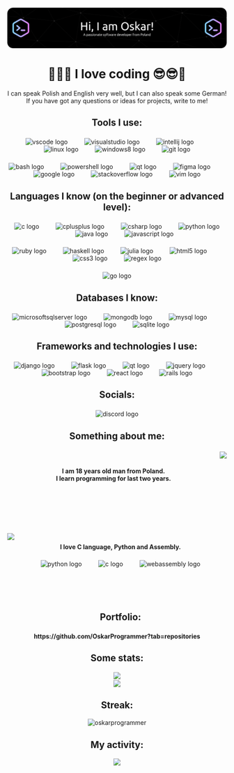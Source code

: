 ![Header](./github-header-image1.png)

<h1 align="center">👋😎😎 I love coding 😎😎👋</h1>
<p align=center> I can speak Polish and English very well, but I can also speak some German! <br> If you have got any questions or ideas for projects, write to me!</p>

<h2 align="center">Tools I use:</h2>

###

<div align="center">
  <img src="https://cdn.jsdelivr.net/gh/devicons/devicon/icons/vscode/vscode-original.svg" height="50" alt="vscode logo"  />
  <img width="30" />
  <img src="https://cdn.simpleicons.org/visualstudio/5C2D91" height="50" alt="visualstudio logo"  />
  <img width="30" />
  <img src="https://cdn.jsdelivr.net/gh/devicons/devicon/icons/intellij/intellij-plain.svg" height="50" alt="intellij logo"  />
  <img width="30" />
  <img src="https://cdn.jsdelivr.net/gh/devicons/devicon/icons/linux/linux-original.svg" height="50" alt="linux logo"  />
  <img width="30" />
  <img src="https://cdn.jsdelivr.net/gh/devicons/devicon/icons/windows8/windows8-original.svg" height="50" alt="windows8 logo"  />
  <img width="30" />
  <img src="https://cdn.jsdelivr.net/gh/devicons/devicon/icons/git/git-plain.svg" height="50" alt="git logo"  />
</div>

###

<div align="center">
  <img src="https://cdn.jsdelivr.net/gh/devicons/devicon/icons/bash/bash-plain.svg" height="50" alt="bash logo"  />
  <img width="30" />
  <img src="https://cdn.simpleicons.org/powershell/5391FE" height="50" alt="powershell logo"  />
  <img width="30" />
  <img src="https://cdn.jsdelivr.net/gh/devicons/devicon/icons/qt/qt-original.svg" height="50" alt="qt logo"  />
  <img width="30" />
  <img src="https://cdn.jsdelivr.net/gh/devicons/devicon/icons/figma/figma-original.svg" height="50" alt="figma logo"  />
  <img width="30" />
  <img src="https://cdn.jsdelivr.net/gh/devicons/devicon/icons/google/google-original.svg" height="50" alt="google logo"  />
  <img width="30" />
  <img src="https://cdn.simpleicons.org/stackoverflow/F58025" height="50" alt="stackoverflow logo"  />
  <img width="30" />
  <img src="https://cdn.simpleicons.org/vim/019733" height="50" alt="vim logo"  />
</div>

###

<h2 align="center">Languages I know (on the beginner or advanced level):</h2>

###

<div align="center">
  <img src="https://skillicons.dev/icons?i=c" height="50" alt="c logo"  />
  <img width="30" />
  <img src="https://skillicons.dev/icons?i=cpp" height="50" alt="cplusplus logo"  />
  <img width="30" />
  <img src="https://skillicons.dev/icons?i=cs" height="50" alt="csharp logo"  />
  <img width="30" />
  <img src="https://skillicons.dev/icons?i=py" height="50" alt="python logo"  />
  <img width="30" />
  <img src="https://skillicons.dev/icons?i=java" height="50" alt="java logo"  />
  <img width="30" />
  <img src="https://skillicons.dev/icons?i=js" height="50" alt="javascript logo"  />
</div>

###

<div align="center">
  <img src="https://skillicons.dev/icons?i=ruby" height="50" alt="ruby logo"  />
  <img width="30" />
  <img src="https://skillicons.dev/icons?i=haskell" height="50" alt="haskell logo"  />
  <img width="30" />
  <img src="https://cdn.jsdelivr.net/gh/devicons/devicon/icons/julia/julia-original-wordmark.svg" height="50" alt="julia logo"  />
  <img width="30" />
  <img src="https://skillicons.dev/icons?i=html" height="50" alt="html5 logo"  />
  <img width="30" />
  <img src="https://skillicons.dev/icons?i=css" height="50" alt="css3 logo"  />
  <img width="30" />
  <img src="https://skillicons.dev/icons?i=regex" height="50" alt="regex logo"  />
</div>

###

<div align="center">
  <img src="https://skillicons.dev/icons?i=go" height="50" alt="go logo"  />
</div>

<h2 align="center">Databases I know:</h2>

###

<div align="center">
  <img src="https://cdn.simpleicons.org/microsoftsqlserver/CC2927" height="50" alt="microsoftsqlserver logo"  />
  <img width="30" />
  <img src="https://skillicons.dev/icons?i=mongodb" height="50" alt="mongodb logo"  />
  <img width="30" />
  <img src="https://skillicons.dev/icons?i=mysql" height="50" alt="mysql logo"  />
  <img width="30" />
  <img src="https://skillicons.dev/icons?i=postgres" height="50" alt="postgresql logo"  />
  <img width="30" />
  <img src="https://skillicons.dev/icons?i=sqlite" height="50" alt="sqlite logo"  />
</div>

###

<h2 align="center">Frameworks and technologies I use:</h2>

###

<div align="center">
  <img src="https://skillicons.dev/icons?i=django" height="50" alt="django logo"  />
  <img width="30" />
  <img src="https://skillicons.dev/icons?i=flask" height="50" alt="flask logo"  />
  <img width="30" />
  <img src="https://skillicons.dev/icons?i=qt" height="50" alt="qt logo"  />
  <img width="30" />
  <img src="https://skillicons.dev/icons?i=jquery" height="50" alt="jquery logo"  />
  <img width="30" />
  <img src="https://skillicons.dev/icons?i=bootstrap" height="50" alt="bootstrap logo"  />
  <img width="30" />
  <img src="https://skillicons.dev/icons?i=react" height="50" alt="react logo"  />
  <img width="30" />
  <img src="https://skillicons.dev/icons?i=rails" height="50" alt="rails logo"  />
</div>

###

<h2 align="center">Socials:</h2>

###

<div align="center">
  <img src="https://raw.githubusercontent.com/maurodesouza/profile-readme-generator/master/src/assets/icons/social/discord/default.svg" width="80" height="50" alt="discord logo"  />
</div>

###

<h2 align="center">Something about me:</h2>

###

<img align="right" height="187" src="https://camo.githubusercontent.com/c1dcb74cc1c1835b1d716f5051499a2814c683c806b15f04b0eba492863703e9/68747470733a2f2f63646e2e6472696262626c652e636f6d2f75736572732f3733303730332f73637265656e73686f74732f363538313234332f6176656e746f2e676966"  />

<h4 align="center"></h4>
<p align="left">&#8291;</p>

<h4 align="center">I am 18 years old man from Poland.<br> I learn programming for last two years.</h4>

###

<br clear="both">

<img align="left" height="209" src="https://camo.githubusercontent.com/cae12fddd9d6982901d82580bdf321d81fb299141098ca1c2d4891870827bf17/68747470733a2f2f6d69726f2e6d656469756d2e636f6d2f6d61782f313336302f302a37513379765349765f7430696f4a2d5a2e676966"  />

<p align="left"></p>

<p align="left"></p>

###

<p align="left"></p>

###

<h4 align="center"></h4>

###

<p align="left"></p>

###

<h4 align="center">I love C language, Python and Assembly.</h4>

###

<div align="center">
  <img src="https://skillicons.dev/icons?i=py" height="50" alt="python logo"  />
  <img width="30" />
  <img src="https://skillicons.dev/icons?i=c" height="50" alt="c logo"  />
  <img width="30" />
  <img src="https://skillicons.dev/icons?i=wasm" height="50" alt="webassembly logo"  />
</div>

###

<p align="left">&#8291;</p>
<p align="left">&#8291;</p>

###

<h2 align="center">Portfolio:</h2>

###

<h4 align="center">https://github.com/OskarProgrammer?tab=repositories</h4>

###

<h2 align="center">Some stats:</h2>

<div align="center"><img src="https://github-readme-stats.vercel.app/api?username=OskarProgrammer&show_icons=true&count_private=false&card_width=350px&text_bold=false&hide_title=true&border_radius=25px&hide_rank=true&hide_border=true&theme=dark&background=000000" align="center" /></div>  

<div align="center"><img src="https://github-readme-stats.vercel.app/api/top-langs/?username=OskarProgrammer&hide_border=true&layout=normal&hide=css,html&border_radius=25px&hide_title=true&langs_count=6&theme=dark&background=000000" align="center" /></div> 

<h2 align="center">Streak:</h2>

<div align="center"><img src="http://github-readme-streak-stats.herokuapp.com?user=OskarProgrammer&border_radius=25px&layout=compact&hide_border=true&theme=dark" alt="oskarprogrammer" align="center" /></div>

###

<h2 align="center">My activity:</h2>
<div align=center>
  <img align="center" src="http://github-profile-summary-cards.vercel.app/api/cards/profile-details?username=OskarProgrammer&theme=dark" height="180em"/>
</div>


<br><br><br>
